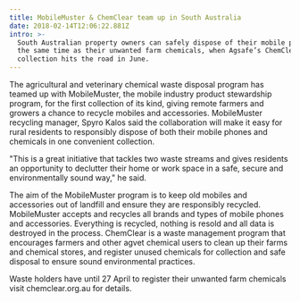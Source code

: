 ```yaml
---
title: MobileMuster & ChemClear team up in South Australia
date: 2018-02-14T12:06:22.881Z
intro: >-
  South Australian property owners can safely dispose of their mobile phones at
  the same time as their unwanted farm chemicals, when Agsafe’s ChemClear
  collection hits the road in June.
---
```

The agricultural and veterinary chemical waste disposal program has teamed up with MobileMuster, the mobile industry product stewardship program, for the first collection of its kind, giving remote farmers and growers a chance to recycle mobiles and accessories. MobileMuster recycling manager, Spyro Kalos said the collaboration will make it easy for rural residents to responsibly dispose of both their mobile phones and chemicals in one convenient collection.

"This is a great initiative that tackles two waste streams and gives residents an opportunity to declutter their home or work space in a safe, secure and environmentally sound way," he said.

The aim of the MobileMuster program is to keep old mobiles and accessories out of landfill and ensure they are responsibly recycled. MobileMuster accepts and recycles all brands and types of mobile phones and accessories. Everything is recycled, nothing is resold and all data is destroyed in the process. ChemClear is a waste management program that encourages farmers and other agvet chemical users to clean up their farms and chemical stores, and register unused chemicals for collection and safe disposal to ensure sound environmental practices.

Waste holders have until 27 April to register their unwanted farm chemicals visit chemclear.org.au for details.
